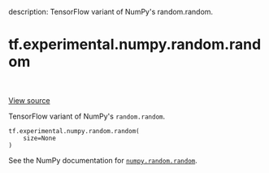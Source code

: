 description: TensorFlow variant of NumPy's random.random.

<div itemscope itemtype="http://developers.google.com/ReferenceObject">
<meta itemprop="name" content="tf.experimental.numpy.random.random" />
<meta itemprop="path" content="Stable" />
</div>

# tf.experimental.numpy.random.random

<!-- Insert buttons and diff -->

<table class="tfo-notebook-buttons tfo-api nocontent" align="left">

</table>

<a target="_blank" href="/code/stable/tensorflow/python/ops/numpy_ops/np_random.py">View source</a>



TensorFlow variant of NumPy's `random.random`.

<pre class="devsite-click-to-copy prettyprint lang-py tfo-signature-link">
<code>tf.experimental.numpy.random.random(
    size=None
)
</code></pre>



<!-- Placeholder for "Used in" -->

See the NumPy documentation for [`numpy.random.random`](https://numpy.org/doc/1.16/reference/generated/numpy.random.random.html).